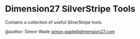 # Dimension27 SilverStripe Tools

Contains a collection of useful SilverStripe tools

@author: Simon Wade <simon.wade@dimension27.com>
